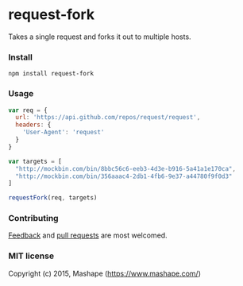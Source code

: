 # request-fork

Takes a single request and forks it out to multiple hosts.

### Install

```shell
npm install request-fork
```

### Usage

```js
var req = {
  url: 'https://api.github.com/repos/request/request',
  headers: {
    'User-Agent': 'request'
  }
}

var targets = [
  "http://mockbin.com/bin/8bbc56c6-eeb3-4d3e-b916-5a41a1e170ca",
  "http://mockbin.com/bin/356aaac4-2db1-4fb6-9e37-a44780f9f0d3"
]

requestFork(req, targets)
```

### Contributing

[Feedback](https://github.com/Mashape/harplayer/issues) and [pull requests](https://github.com/Mashape/harplayer/pulls) are most welcomed. 

### MIT license

Copyright (c) 2015, Mashape (https://www.mashape.com/)

